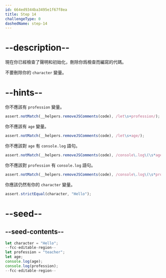```yaml
---
id: 664ed9344ba3495e1f67f8ea
title: Step 14
challengeType: 0
dashedName: step-14
---
```


# --description--

現在你已經檢查了聲明和初始化，刪除你爲檢查而編寫的代碼。

不要刪除你的 `character` 變量。

# --hints--

你不應該有 `profession` 變量。

```js
assert.notMatch(__helpers.removeJSComments(code), /let\s+profession/);
```

你不應該有 `age` 變量。

```js
assert.notMatch(__helpers.removeJSComments(code), /let\s+age/);
```

你不應該對 `age` 有 `console.log` 語句。

```js
assert.notMatch(__helpers.removeJSComments(code), /console\.log\(\s*age\s*\);/);
```

你不應該對 `profession` 有 `console.log` 語句。

```js
assert.notMatch(__helpers.removeJSComments(code), /console\.log\(\s*profession\s*\);/);
```

你應該仍然有你的 `character` 變量。

```js
assert.strictEqual(character, "Hello");
```

# --seed--

## --seed-contents--

```js
let character = "Hello";
--fcc-editable-region--
let profession = "teacher";
let age;
console.log(age);
console.log(profession);
--fcc-editable-region--
```
